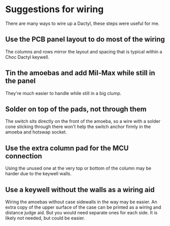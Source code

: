 # Suggestions for wiring

There are many ways to wire up a Dactyl,
  these steps were useful for me.

## Use the PCB panel layout to do most of the wiring

The columns and rows mirror the layout and spacing that is typical
  within a Choc Dactyl keywell.

## Tin the amoebas and add Mil-Max while still in the panel

They're much easier to handle while still in a big clump.

## Solder on top of the pads, not through them

The switch sits directly on the front of the amoeba,
  so a wire with a solder cone sticking through there
  won't help the switch anchor firmly in the amoeba and hotswap socket.

## Use the extra column pad for the MCU connection

Using the unused one at the very top or bottom of the column
  may be harder due to the keywell walls.

## Use a keywell without the walls as a wiring aid

Wiring the amoebas without case sidewalls in the way may be easier.
An extra copy of the upper surface of the case can be printed as
a wiring and distance judge aid.
But you would need separate ones for each side.
It is likely not needed, but could be easier.
